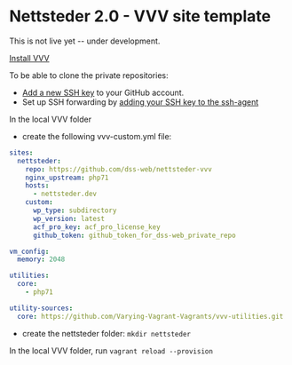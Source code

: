 # Nettsteder 2.0 - VVV site template

This is not live yet -- under development.

[Install VVV](https://varyingvagrantvagrants.org/docs/en-US/installation/)

To be able to clone the private repositories:
- [Add a new SSH key](https://help.github.com/articles/adding-a-new-ssh-key-to-your-github-account/) to your GitHub account.
- Set up SSH forwarding by [adding your SSH key to the ssh-agent](https://help.github.com/articles/generating-a-new-ssh-key-and-adding-it-to-the-ssh-agent/#adding-your-ssh-key-to-the-ssh-agent)

In the local VVV folder
- create the following vvv-custom.yml file:
```yml
sites:
  nettsteder:
    repo: https://github.com/dss-web/nettsteder-vvv
    nginx_upstream: php71
    hosts:
      - nettsteder.dev
    custom:
      wp_type: subdirectory
      wp_version: latest
      acf_pro_key: acf_pro_license_key
      github_token: github_token_for_dss-web_private_repo

vm_config:
  memory: 2048

utilities:
  core:
    - php71

utility-sources:
  core: https://github.com/Varying-Vagrant-Vagrants/vvv-utilities.git
```
- create the nettsteder folder: `mkdir nettsteder`

In the local VVV folder, run `vagrant reload --provision`
